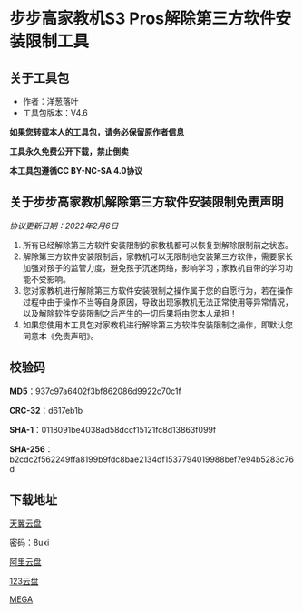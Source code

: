 # 步步高家教机S3 Pros解除第三方软件安装限制工具

## 关于工具包
- 作者：洋葱落叶
- 工具包版本：V4.6

**如果您转载本人的工具包，请务必保留原作者信息**

**工具永久免费公开下载，禁止倒卖**

**本工具包遵循CC BY-NC-SA 4.0协议**

## 关于步步高家教机解除第三方软件安装限制免责声明
*协议更新日期：2022年2月6日*
1. 所有已经解除第三方软件安装限制的家教机都可以恢复到解除限制前之状态。
2. 解除第三方软件安装限制后，家教机可以无限制地安装第三方软件，需要家长加强对孩子的监管力度，避免孩子沉迷网络，影响学习；家教机自带的学习功能不受影响。
3. 您对家教机进行解除第三方软件安装限制之操作属于您的自愿行为，若在操作过程中由于操作不当等自身原因，导致出现家教机无法正常使用等异常情况，以及解除软件安装限制之后产生的一切后果将由您本人承担！
4. 如果您使用本工具包对家教机进行解除第三方软件安装限制之操作，即默认您同意本《免责声明》。

## 校验码
**MD5**：937c97a6402f3bf862086d9922c70c1f

**CRC-32**：d617eb1b

**SHA-1**：0118091be4038ad58dccf15121fc8d13863f099f

**SHA-256**：b2cdc2f562249ffa8199b9fdc8bae2134df1537794019988bef7e94b5283c76d

## 下载地址
[天翼云盘](https://cloud.189.cn/t/fMN3uqniUj2i)

密码：8uxi

[阿里云盘](https://www.aliyundrive.com/s/ujBADs76ZUV)

[123云盘](https://www.123pan.com/s/FbyrVv-ghqBH)

[MEGA](https://mega.nz/folder/EfExUKJC#nR8BCtw3d1m-ucGffPCvLQ)
